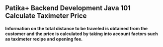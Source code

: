 ## Patika+ Backend Development Java 101 Calculate Taximeter Price

#### Information on the total distance to be traveled is obtained from the customer and the price is calculated by taking into account factors such as taximeter recipe and opening fee.
